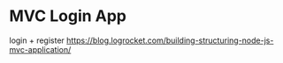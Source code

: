 # MVC Login App
login + register
https://blog.logrocket.com/building-structuring-node-js-mvc-application/
